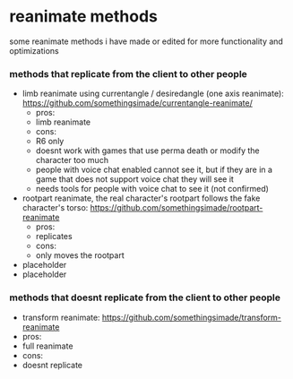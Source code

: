 # reanimate methods
some reanimate methods i have made or edited for more functionality and optimizations

### methods that replicate from the client to other people

* limb reanimate using currentangle / desiredangle (one axis reanimate): https://github.com/somethingsimade/currentangle-reanimate/
    * pros:
    * limb reanimate
    * cons:
    * R6 only
    * doesnt work with games that use perma death or modify the character too much
    * people with voice chat enabled cannot see it, but if they are in a game that does not support voice chat they will see it
    * needs tools for people with voice chat to see it (not confirmed)
* rootpart reanimate, the real character's rootpart follows the fake character's torso: https://github.com/somethingsimade/rootpart-reanimate
    * pros:
    * replicates
    * cons:
    * only moves the rootpart
* placeholder
* placeholder

### methods that doesnt replicate from the client to other people

* transform reanimate: https://github.com/somethingsimade/transform-reanimate
* pros:
* full reanimate
* cons:
* doesnt replicate
